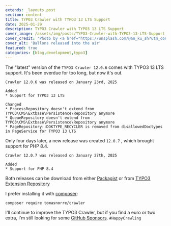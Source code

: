 ```yaml
---
extends: _layouts.post
section: content
title: TYPO3 Crawler with TYPO3 13 LTS Support
date: 2025-01-29
description: TYPO3 Crawler with TYPO3 13 LTS Support
cover_image: /assets/img/posts/TYPO3-Crawler-with-TYPO3-13-LTS-Support.jpg
cover_credit: 'Photo by <a href="https://unsplash.com/@an_ku_sh?utm_content=creditCopyText&utm_medium=referral&utm_source=unsplash">Ankush Minda</a> on <a href="https://unsplash.com/photos/balloons-flying-in-the-sky-TLBplYQvqn0?utm_content=creditCopyText&utm_medium=referral&utm_source=unsplash">Unsplash</a>'
cover_alt: 'Ballons released into the air'
featured: true
categories: [blog,development,typo3]
---
```


The "latest" version of the `TYPO3 Crawler 12.0.6` comes with TYPO3 13 LTS support. It's been overdue for too long, but now it's out. 

```shell 
Crawler 12.0.6 was released on January 23rd, 2025

Added
* Support for TYPO3 13 LTS

Changed
* ProcessRepository doesn't extend from TYPO3\CMS\Extbase\Persistence\Repository anymore
* QueueRepository doesn't extend from TYPO3\CMS\Extbase\Persistence\Repository anymore
* PageRepository::DOKTYPE_RECYCLER is removed from disallowedDoctypes in PageService for TYPO3 13 LTS
```
Only four days later, a new release was created `12.0.7` , which brought support for PHP 8.4.

```shell 
Crawler 12.0.7 was released on January 27th, 2025

Added
* Support for PHP 8.4
```

Both releases can be download from either [Packagist](https://packagist.org/packages/tomasnorre/crawler) or from [TYPO3 Extension Repository](https://extensions.typo3.org/extension/crawler)

I prefer installing it with [composer](https://getcomposer.org/):

```shell 
composer require tomasnorre/crawler
```


I'll continue to improve the TYPO3 Crawler, but if you find a euro or two extra, I'm still looking for some [GitHub Sponsors](https://github.com/tomasnorre). `#HappyCrawling`






